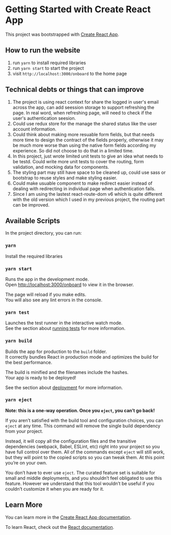 # Getting Started with Create React App

This project was bootstrapped with [Create React App](https://github.com/facebook/create-react-app).

## How to run the website
 1) run `yarn` to install required libraries
 2) run `yarn start` to start the project
 3) visit `http://localhost:3000/onboard` to the home page

## Technical debts or things that can improve
1) The project is using react context for share the logged in user's email across the app, can add seession storage to support refreshing the page. In real word, when refreshing page, will need to check if the user's authentication seesion.
2) Could use redux store for the manage the shared status like the user account information.
3) Could think about making more resuable form fields, but that needs more time to design the contract of the fields properly, otherwise it may be much more worse than using the native form fields according my experience. So did not choose to do that in a limited time.
4) In this project, just wrote limited unit tests to give an idea what needs to be testd. Could write more unit tests to cover the routing, form validation, and mocking data for components.
5) The styling part may still have space to be cleaned up, could use sass or bootstrap to reuse styles and make styling easier.
6) Could make usuable component to make redirect easier instead of dealing with redirecting in individual page when authentication fails. 
7) Since I am using the lastest react-route-dom v6 which is quite different with the old version which I used in my previous project, the routing part can be improved. 

## Available Scripts

In the project directory, you can run:

### `yarn`
Install the required libraries
 
### `yarn start`

Runs the app in the development mode.\
Open [http://localhost:3000/onboard](http://localhost:3000/onboard) to view it in the browser.

The page will reload if you make edits.\
You will also see any lint errors in the console.

### `yarn test`

Launches the test runner in the interactive watch mode.\
See the section about [running tests](https://facebook.github.io/create-react-app/docs/running-tests) for more information.

### `yarn build`

Builds the app for production to the `build` folder.\
It correctly bundles React in production mode and optimizes the build for the best performance.

The build is minified and the filenames include the hashes.\
Your app is ready to be deployed!

See the section about [deployment](https://facebook.github.io/create-react-app/docs/deployment) for more information.

### `yarn eject`

**Note: this is a one-way operation. Once you `eject`, you can’t go back!**

If you aren’t satisfied with the build tool and configuration choices, you can `eject` at any time. This command will remove the single build dependency from your project.

Instead, it will copy all the configuration files and the transitive dependencies (webpack, Babel, ESLint, etc) right into your project so you have full control over them. All of the commands except `eject` will still work, but they will point to the copied scripts so you can tweak them. At this point you’re on your own.

You don’t have to ever use `eject`. The curated feature set is suitable for small and middle deployments, and you shouldn’t feel obligated to use this feature. However we understand that this tool wouldn’t be useful if you couldn’t customize it when you are ready for it.

## Learn More

You can learn more in the [Create React App documentation](https://facebook.github.io/create-react-app/docs/getting-started).

To learn React, check out the [React documentation](https://reactjs.org/).
